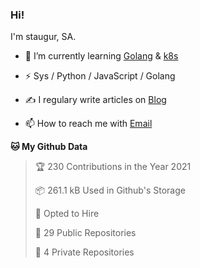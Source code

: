 ### Hi!

I'm staugur, SA.

- 🌱 I’m currently learning [Golang](https:/golang.org) & [k8s](https://kubernetes.io)

- ⚡ Sys / Python / JavaScript / Golang

- ✍️ I regulary write articles on [Blog](https://blog.saintic.com)

- 📫 How to reach me with [Email](mailto:me@tcw.im)

<!--START_SECTION:waka-->
**🐱 My Github Data** 

> 🏆 230 Contributions in the Year 2021
 > 
> 📦 261.1 kB Used in Github's Storage 
 > 
> 💼 Opted to Hire
 > 
> 📜 29 Public Repositories 
 > 
> 🔑 4 Private Repositories  
 > 

<!--END_SECTION:waka-->
